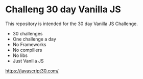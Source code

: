 # Challeng 30 day Vanilla JS

This repository is intended for the 30 day Vanilla JS Challenge.

* 30 challenges
* One challenge a day
* No Frameworks
* No compillers
* No libs
* Just Vanilla JS

https://javascript30.com/
